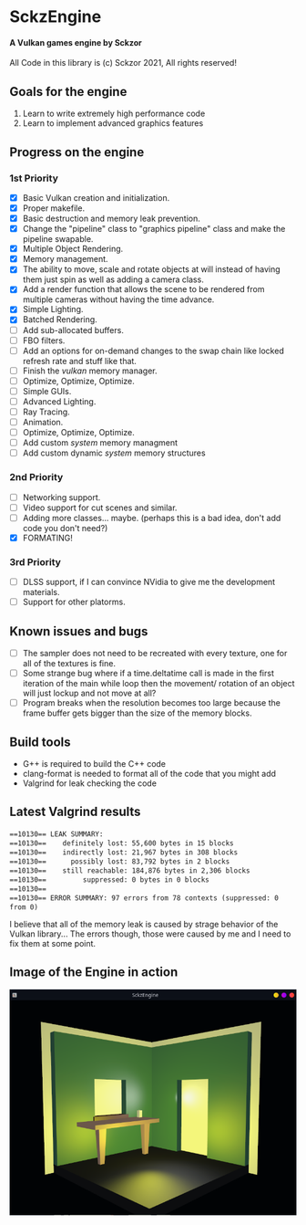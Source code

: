 # SckzEngine

#### A Vulkan games engine by Sckzor

All Code in this library is (c) Sckzor 2021, All rights reserved!

## Goals for the engine

1. Learn to write extremely high performance code
2. Learn to implement advanced graphics features

## Progress on the engine

### 1st Priority

- [x] Basic Vulkan creation and initialization.
- [x] Proper makefile.
- [x] Basic destruction and memory leak prevention.
- [x] Change the "pipeline" class to "graphics pipeline" class and make the pipeline swapable.
- [x] Multiple Object Rendering.
- [x] Memory management.
- [x] The ability to move, scale and rotate objects at will instead of having them just spin as well as adding a camera class.
- [x] Add a render function that allows the scene to be rendered from multiple cameras without having the time advance.
- [x] Simple Lighting.
- [x] Batched Rendering.
- [ ] Add sub-allocated buffers.
- [ ] FBO filters.
- [ ] Add an options for on-demand changes to the swap chain like locked refresh rate and stuff like that.
- [ ] Finish the _vulkan_ memory manager.
- [ ] Optimize, Optimize, Optimize.
- [ ] Simple GUIs.
- [ ] Advanced Lighting.
- [ ] Ray Tracing.
- [ ] Animation.
- [ ] Optimize, Optimize, Optimize.
- [ ] Add custom _system_ memory managment
- [ ] Add custom dynamic _system_ memory structures

### 2nd Priority

- [ ] Networking support.
- [ ] Video support for cut scenes and similar.
- [ ] Adding more classes... maybe. (perhaps this is a bad idea, don't add code you don't need?)
- [x] FORMATING!

### 3rd Priority

- [ ] DLSS support, if I can convince NVidia to give me the development materials.
- [ ] Support for other platorms.

## Known issues and bugs

- [ ] The sampler does not need to be recreated with every texture, one for all of the textures is fine.
- [ ] Some strange bug where if a time.deltatime call is made in the first iteration of the main while loop then the movement/ rotation of an object will just lockup and not move at all?
- [ ] Program breaks when the resolution becomes too large because the frame buffer gets bigger than the size of the memory blocks.

## Build tools

- G++ is required to build the C++ code
- clang-format is needed to format all of the code that you might add
- Valgrind for leak checking the code

## Latest Valgrind results

```
==10130== LEAK SUMMARY:
==10130==    definitely lost: 55,600 bytes in 15 blocks
==10130==    indirectly lost: 21,967 bytes in 308 blocks
==10130==      possibly lost: 83,792 bytes in 2 blocks
==10130==    still reachable: 184,876 bytes in 2,306 blocks
==10130==         suppressed: 0 bytes in 0 blocks
==10130==
==10130== ERROR SUMMARY: 97 errors from 78 contexts (suppressed: 0 from 0)
```

I believe that all of the memory leak is caused by strage behavior of the Vulkan library... The errors though,
those were caused by me and I need to fix them at some point.

## Image of the Engine in action

![Screenshot](Screenshot.png)
